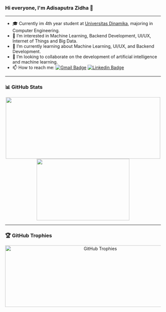 ### Hi everyone, I'm Adisaputra Zidha 👋

---

- 🎓 Currently im 4th year student at [Universitas Dinamika](https://dinamika.ac.id), majoring in Computer Engineering.
- 👀 I’m interested in Machine Learning, Backend Development, UI/UX, Internet of Things and Big Data.
- 🌱 I’m currently learning about Machine Learning, UI/UX, and Backend Development.
- 👯 I’m looking to collaborate on the development of artificial intelligence and machine learning.
- 📫 How to reach me: 
  [![Gmail Badge](https://img.shields.io/badge/-Email-c14438?style=flat&logo=Gmail&logoColor=white&link=mailto:hi.zidha@gmail.com)](mailto:hi.zidha@gmail.com)
  [![Linkedin Badge](https://img.shields.io/badge/-LinkedIn-0072b1?style=flat&logo=Linkedin&logoColor=white&link=https://www.linkedin.com/in/adisaputrazidha/)](https://www.linkedin.com/in/adisaputrazidha/)

---

### 📊 GitHub Stats
<p align="center">
  <img width="500" height="200" src="https://github-readme-stats.vercel.app/api?username=hizidha&show_icons=true&theme=vision-friendly-dark">
  <img width="300" height="200" src="https://github-readme-stats.vercel.app/api/top-langs/?username=hizidha&size_weight=0.0005&count_weight=0.3&layout=compact&theme=vision-friendly-dark">
</p>

---

### 🏆 GitHub Trophies
<div align="center" style="margin-bottom: 310px !important;">
  <img width="600" height="200" src="https://github-trophies.vercel.app/?username=hizidha" alt="GitHub Trophies">
</div>

<div id="header" align="center" style="margin-top: 90px !important;">
  <img src="https://komarev.com/ghpvc/?username=hizidha&style=for-the-badge&color=orange" alt=""/>
</div>


